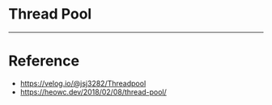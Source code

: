 # Thread Pool





---

# Reference

- https://velog.io/@jsj3282/Threadpool
- https://heowc.dev/2018/02/08/thread-pool/
